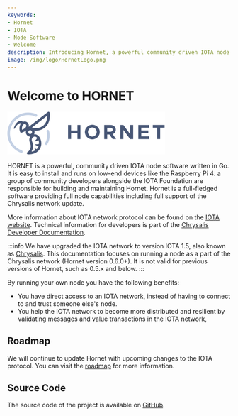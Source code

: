 ```yaml
---
keywords:
- Hornet
- IOTA
- Node Software
- Welcome
description: Introducing Hornet, a powerful community driven IOTA node software written in GO.
image: /img/logo/HornetLogo.png
---
```


# Welcome to HORNET

![Hornet Logo](/img/HORNET_logo.svg)

HORNET is a powerful, community driven IOTA node software written in Go. It is easy to install and runs on low-end
devices like the Raspberry Pi 4. a group of community developers alongside the
IOTA Foundation are responsible for building and maintaining Hornet. Hornet is a full-fledged software providing full node capabilities including full support of the
Chrysalis network update.

More information about IOTA network protocol can be found on the [IOTA website](https://www.iota.org/). Technical
information for developers is part of the [Chrysalis Developer Documentation](https://chrysalis.docs.iota.org/).

:::info
We have upgraded the IOTA network to version IOTA 1.5, also known as [Chrysalis](https://chrysalis.iota.org). This documentation focuses on running a node as a part of the Chrysalis network (Hornet version 0.6.0+).
 It is not valid for previous versions of Hornet, such as 0.5.x and below.
:::

By running your own node you have the following benefits:

- You have direct access to an IOTA network, instead of having to connect to and trust someone else's node.
- You help the IOTA network to become more distributed and resilient by validating messages and value transactions in the IOTA network, 

## Roadmap

We will continue to update Hornet with upcoming changes to the IOTA protocol. You can visit 
the [roadmap](https://roadmap.iota.org/) for more information.

## Source Code

The source code of the project is available on [GitHub](https://github.com/gohornet/hornet).